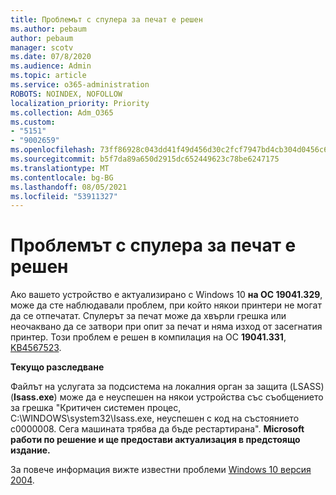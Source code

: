 ```yaml
---
title: Проблемът с спулера за печат е решен
ms.author: pebaum
author: pebaum
manager: scotv
ms.date: 07/8/2020
ms.audience: Admin
ms.topic: article
ms.service: o365-administration
ROBOTS: NOINDEX, NOFOLLOW
localization_priority: Priority
ms.collection: Adm_O365
ms.custom:
- "5151"
- "9002659"
ms.openlocfilehash: 73ff86928c043dd41f49d456d30c2fcf7947bd4cb304d0456c634d4fa5808239
ms.sourcegitcommit: b5f7da89a650d2915dc652449623c78be6247175
ms.translationtype: MT
ms.contentlocale: bg-BG
ms.lasthandoff: 08/05/2021
ms.locfileid: "53911327"
---
```

# <a name="print-spooler-issue-is-resolved"></a>Проблемът с спулера за печат е решен

Ако вашето устройство е актуализирано с Windows 10 **на ОС 19041.329**, може да сте наблюдавали проблем, при който някои принтери не могат да се отпечатат.   Спулерът за печат може да хвърли грешка или неочаквано да се затвори при опит за печат и няма изход от засегнатия принтер. Този проблем е решен в компилация на ОС  **19041.331**, [KB4567523](https://support.microsoft.com/help/4567523/windows-10-update-kb4567523).  

**Текущо разследване**

Файлът на услугата за подсистема на локалния орган за защита (LSASS) (**Isass.exe**) може да е неуспешен на някои устройства със съобщението за грешка "Критичен системен процес, C:\WINDOWS\system32\Isass.exe, неуспешен с код на състоянието c0000008. Сега машината трябва да бъде рестартирана".  **Microsoft работи по решение и ще предостави актуализация в предстоящо издание.**

За повече информация вижте известни проблеми [Windows 10 версия 2004](https://docs.microsoft.com/windows/release-information/status-windows-10-2004#442msgdesc).